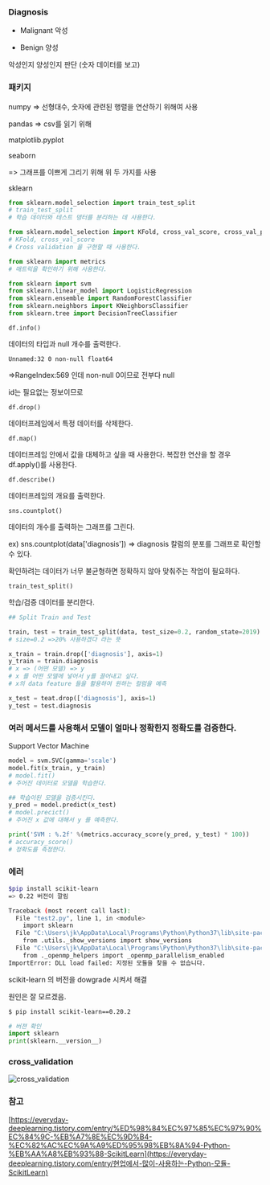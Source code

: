 ### Diagnosis

- Malignant 악성

- Benign 양성

악성인지 양성인지 판단 (숫자 데이터를 보고)



### 패키지

numpy => 선형대수, 숫자에 관련된 행렬을 연산하기 위해여 사용

pandas => csv를 읽기 위해

matplotlib.pyplot

seaborn

=> 그래프를 이쁘게 그리기 위해 위 두 가지를 사용



sklearn

```python
from sklearn.model_selection import train_test_split
# train_test_split
# 학습 데이터와 테스트 뎅터를 분리하는 데 사용한다.

from sklearn.model_selection import KFold, cross_val_score, cross_val_predict
# KFold, cross_val_score
# Cross validation 을 구현할 때 사용한다.

from sklearn import metrics
# 매트릭을 확인하기 위해 사용한다.

from sklearn import svm
from sklearn.linear_model import LogisticRegression
from sklearn.ensemble import RandomForestClassifier
from sklearn.neighbors import KNeighborsClassifier
from sklearn.tree import DecisionTreeClassifier
```



`df.info()`

데이터의 타입과 null 개수를 출력한다.



`Unnamed:32 0 non-null float64`

=>RangeIndex:569 인데  non-null 0이므로 전부다 null

id는 필요없는 정보이므로



`df.drop()`

데이터프레임에서 특정 데이터를 삭제한다.



`df.map()`

데이터프레임 안에서 값을 대체하고 싶을 때 사용한다. 복잡한 연산을 할 경우 df.apply()를 사용한다.



`df.describe()`

데이터프레임의 개요를 출력한다.



`sns.countplot()`

데이터의 개수를 출력하는 그래프를 그린다.

ex) sns.countplot(data['diagnosis']) => diagnosis 칼럼의 분포를 그래프로 확인할 수 있다.

확인하려는 데이터가 너무 불균형하면 정확하지 않아 맞춰주는 작업이 필요하다.



`train_test_split()`

학습/검증 데이터를 분리한다.

```python
## Split Train and Test

train, test = train_test_split(data, test_size=0.2, random_state=2019)
# size=0.2 =>20% 사용하겠다 라는 뜻

x_train = train.drop(['diagnosis'], axis=1)
y_train = train.diagnosis
# x => (어떤 모델) => y
# x 를 어떤 모델에 넣어서 y를 끌어내고 싶다.
# x의 data feature 들을 활용하여 원하는 컬럼을 예측

x_test = teat.drop(['diagnosis'], axis=1)
y_test = test.diagnosis
```



### 여러 메서드를 사용해서 모델이 얼마나 정확한지 정확도를 검증한다.

Support  Vector Machine  

```python
model = svm.SVC(gamma='scale')
model.fit(x_train, y_train)
# model.fit()
# 주어진 데이터로 모델을 학습한다.

## 학습이된 모델을 검증시킨다.
y_pred = model.predict(x_test)
# model.precict()
# 주어진 x 값에 대해서 y 를 예측한다.

print('SVM : %.2f' %(metrics.accuracy_score(y_pred, y_test) * 100))
# accuracy_score()
# 정확도를 측정한다.
```



### 에러

```bash
$pip install scikit-learn
=> 0.22 버전이 깔림

Traceback (most recent call last):
  File "test2.py", line 1, in <module>
    import sklearn
  File "C:\Users\jk\AppData\Local\Programs\Python\Python37\lib\site-packages\sklearn\__init__.py", line 75, in <module>
    from .utils._show_versions import show_versions
  File "C:\Users\jk\AppData\Local\Programs\Python\Python37\lib\site-packages\sklearn\utils\_show_versions.py", line 12, in <module>
    from ._openmp_helpers import _openmp_parallelism_enabled
ImportError: DLL load failed: 지정된 모듈을 찾을 수 없습니다.
```

scikit-learn 의 버전을 dowgrade 시켜서 해결

원인은 잘 모르겠음.



```bash
$ pip install scikit-learn==0.20.2
```

```python
# 버젼 확인
import sklearn
print(sklearn.__version__)
```



### cross_validation

![cross_validation](https://user-images.githubusercontent.com/52685241/71572570-1e466100-2b23-11ea-9a0f-c6c17033618e.png)



### 참고

[https://everyday-deeplearning.tistory.com/entry/%ED%98%84%EC%97%85%EC%97%90%EC%84%9C-%EB%A7%8E%EC%9D%B4-%EC%82%AC%EC%9A%A9%ED%95%98%EB%8A%94-Python-%EB%AA%A8%EB%93%88-ScikitLearn](https://everyday-deeplearning.tistory.com/entry/현업에서-많이-사용하는-Python-모듈-ScikitLearn)